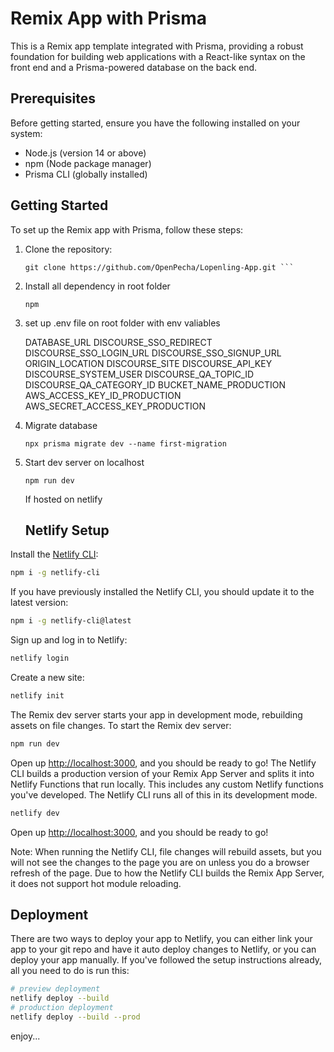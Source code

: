 # Remix App with Prisma

This is a Remix app template integrated with Prisma, providing a robust foundation for building web applications with a React-like syntax on the front end and a Prisma-powered database on the back end.

## Prerequisites

Before getting started, ensure you have the following installed on your system:

- Node.js (version 14 or above)
- npm (Node package manager)
- Prisma CLI (globally installed)

## Getting Started

To set up the Remix app with Prisma, follow these steps:

1. Clone the repository:

   ```shell
   git clone https://github.com/OpenPecha/Lopenling-App.git ```
2. Install all dependency in root folder

   ```shell
   npm 
   ```
3. set up .env file on root folder with env valiables

    DATABASE_URL
    DISCOURSE_SSO_REDIRECT
    DISCOURSE_SSO_LOGIN_URL
    DISCOURSE_SSO_SIGNUP_URL
    ORIGIN_LOCATION
    DISCOURSE_SITE
    DISCOURSE_API_KEY
    DISCOURSE_SYSTEM_USER
    DISCOURSE_QA_TOPIC_ID
    DISCOURSE_QA_CATEGORY_ID
    BUCKET_NAME_PRODUCTION
    AWS_ACCESS_KEY_ID_PRODUCTION
    AWS_SECRET_ACCESS_KEY_PRODUCTION

4. Migrate database  
   ```shell
   npx prisma migrate dev --name first-migration
   ```
5. Start dev server on localhost
   ```shell
   npm run dev
   ```
   
   If hosted on netlify
   ## Netlify Setup

Install the [Netlify CLI](https://www.netlify.com/products/dev/):

```sh
npm i -g netlify-cli
```

If you have previously installed the Netlify CLI, you should update it to the latest version:
```sh
npm i -g netlify-cli@latest
```
Sign up and log in to Netlify:
```sh
netlify login
```
Create a new site:
```sh
netlify init
```
The Remix dev server starts your app in development mode, rebuilding assets on file changes. To start the Remix dev server:
```sh
npm run dev
```
Open up [http://localhost:3000](http://localhost:3000), and you should be ready to go!
The Netlify CLI builds a production version of your Remix App Server and splits it into Netlify Functions that run locally. This includes any custom Netlify functions you've developed. The Netlify CLI runs all of this in its development mode.
```sh
netlify dev
```

Open up [http://localhost:3000](http://localhost:3000), and you should be ready to go!

Note: When running the Netlify CLI, file changes will rebuild assets, but you will not see the changes to the page you are on unless you do a browser refresh of the page. Due to how the Netlify CLI builds the Remix App Server, it does not support hot module reloading.
## Deployment
There are two ways to deploy your app to Netlify, you can either link your app to your git repo and have it auto deploy changes to Netlify, or you can deploy your app manually. If you've followed the setup instructions already, all you need to do is run this:
```sh
# preview deployment
netlify deploy --build
# production deployment
netlify deploy --build --prod
```

enjoy...




   